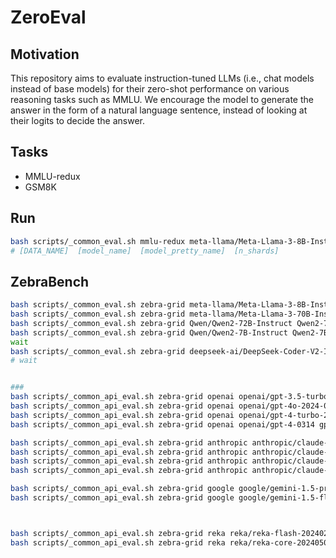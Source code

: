 # ZeroEval 


## Motivation

This repository aims to evaluate instruction-tuned LLMs (i.e., chat models instead of base models) for their zero-shot performance on various reasoning tasks such as MMLU. We encourage the model to generate the answer in the form of a natural language sentence, instead of looking at their logits to decide the answer. 

## Tasks 

- MMLU-redux 
- GSM8K



## Run 

```bash 
bash scripts/_common_eval.sh mmlu-redux meta-llama/Meta-Llama-3-8B-Instruct Meta-Llama-3-8B-Instruct 4
# [DATA_NAME]  [model_name]  [model_pretty_name]  [n_shards]
```


## ZebraBench 
```bash 
bash scripts/_common_eval.sh zebra-grid meta-llama/Meta-Llama-3-8B-Instruct Meta-Llama-3-8B-Instruct 4
bash scripts/_common_eval.sh zebra-grid meta-llama/Meta-Llama-3-70B-Instruct Meta-Llama-3-70B-Instruct 1
bash scripts/_common_eval.sh zebra-grid Qwen/Qwen2-72B-Instruct Qwen2-72B-Instruct 1
bash scripts/_common_eval.sh zebra-grid Qwen/Qwen2-7B-Instruct Qwen2-7B-Instruct 4
wait 
bash scripts/_common_eval.sh zebra-grid deepseek-ai/DeepSeek-Coder-V2-Instruct DeepSeek-Coder-V2-Instruct 1
# wait 


###
bash scripts/_common_api_eval.sh zebra-grid openai openai/gpt-3.5-turbo-0125 gpt-3.5-turbo-0125 8
bash scripts/_common_api_eval.sh zebra-grid openai openai/gpt-4o-2024-05-13 gpt-4o-2024-05-13 8 
bash scripts/_common_api_eval.sh zebra-grid openai openai/gpt-4-turbo-2024-04-09 gpt-4-turbo-2024-04-09 8 
bash scripts/_common_api_eval.sh zebra-grid openai openai/gpt-4-0314 gpt-4-0314 8 

bash scripts/_common_api_eval.sh zebra-grid anthropic anthropic/claude-3-haiku-20240307 claude-3-haiku-20240307 8
bash scripts/_common_api_eval.sh zebra-grid anthropic anthropic/claude-3-sonnet-20240229 claude-3-sonnet-20240229 8
bash scripts/_common_api_eval.sh zebra-grid anthropic anthropic/claude-3-opus-20240229 claude-3-opus-20240229 8
bash scripts/_common_api_eval.sh zebra-grid anthropic anthropic/claude-3-5-sonnet-20240620 claude-3-5-sonnet-202401620 8

bash scripts/_common_api_eval.sh zebra-grid google google/gemini-1.5-pro gemini-1.5-pro 8
bash scripts/_common_api_eval.sh zebra-grid google google/gemini-1.5-flash gemini-1.5-flash 8



bash scripts/_common_api_eval.sh zebra-grid reka reka/reka-flash-20240226 reka-flash-20240226 8
bash scripts/_common_api_eval.sh zebra-grid reka reka/reka-core-20240501 reka-core-20240501 8

```

<!-- 


bash scripts/Magpie-Pro-SFT-v0.1.sh mmlu-redux false
wait 
bash scripts/Meta-Llama-3-8B-Instruct.sh mmlu-redux false
wait 
bash scripts/Llama-3-8B-WildChat.sh mmlu-redux false
wait 
bash scripts/Llama-3-8B-Tulu-330K.sh mmlu-redux false
wait 
bash scripts/Llama-3-8B-OpenHermes-243K.sh  mmlu-redux false
wait 
bash scripts/Llama-3-8B-Ultrachat-200K.sh mmlu-redux false
wait 
bash scripts/Llama-3-8B-WizardLM-196K.sh mmlu-redux false

bash scripts/Llama-3-8B-Magpie-Pro-SFT-200K-v0.1.sh mmlu-redux false
bash scripts/Llama-3-8B-Magpie-Pro-SFT-100K-v0.1.sh mmlu-redux false
bash scripts/Llama-3-8B-Magpie-Air-SFT-v0.1.sh mmlu-redux false
 -->
